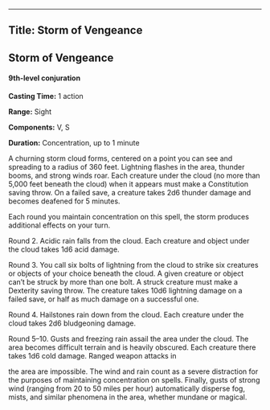 -------------------------
Title: Storm of Vengeance
-------------------------

## Storm of Vengeance

#### 9th-level conjuration


**Casting Time:** 1 action 

**Range:** Sight 

**Components:** V, S 

**Duration:** Concentration, up to 1 minute


A churning storm cloud forms, centered on a point you can see and
spreading to a radius of 360 feet. Lightning flashes in the area,
thunder booms, and strong winds roar. Each creature under the cloud (no
more than 5,000 feet beneath the cloud) when it appears must make a
Constitution saving throw. On a failed save, a creature takes 2d6
thunder damage and becomes deafened for 5 minutes.

Each round you maintain concentration on this spell, the storm produces
additional effects on your turn.

Round 2. Acidic rain falls from the cloud. Each creature
and object under the cloud takes 1d6 acid damage.

Round 3. You call six bolts of lightning from the cloud
to strike six creatures or objects of your choice beneath the cloud. A
given creature or object can’t be struck by more than one bolt. A struck
creature must make a Dexterity saving throw. The creature takes 10d6
lightning damage on a failed save, or half as much damage on a
successful one.

Round 4. Hailstones rain down from the cloud. Each
creature under the cloud takes 2d6 bludgeoning damage.

Round 5–10. Gusts and freezing rain assail the area
under the cloud. The area becomes difficult terrain and is heavily
obscured. Each creature there takes 1d6 cold damage. Ranged weapon
attacks in

the area are impossible. The wind and rain count as a severe distraction
for the purposes of maintaining concentration on spells. Finally, gusts
of strong wind (ranging from 20 to 50 miles per hour) automatically
disperse fog, mists, and similar phenomena in the area, whether mundane
or magical.


